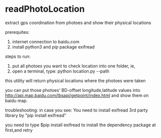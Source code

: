 # readPhotoLocation
extract gps coordination from photoes and show their physical locations

prerequites:
1. internet connection to baidu.com
2. install python3 and pip package exifread

steps to run:
1. put all photoes you want to check location into one folder, ie, <myPhotoPath>
2. open a terminal, type:
python location.py --path <myPhotoPath>

this utility will return physical locations where the photoes were taken

you can put those photoes' BD-offset longitude,latitude values into  
http://api.map.baidu.com/lbsapi/getpoint/index.html
and show them on baidu map.

troubleshooting:
in case you see:
You need to install exifread 3rd party library by "pip install exifread"

you need to type
$pip install exifread
to install the dependency package at first,and retry

